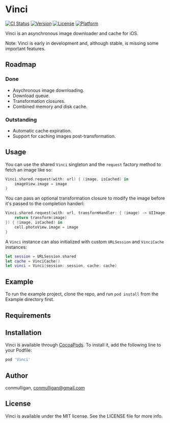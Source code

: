 # Vinci

[![CI Status](https://img.shields.io/travis/conmulligan/Vinci.svg?style=flat)](https://travis-ci.org/conmulligan/Vinci)
[![Version](https://img.shields.io/cocoapods/v/Vinci.svg?style=flat)](https://cocoapods.org/pods/Vinci)
[![License](https://img.shields.io/cocoapods/l/Vinci.svg?style=flat)](https://cocoapods.org/pods/Vinci)
[![Platform](https://img.shields.io/cocoapods/p/Vinci.svg?style=flat)](https://cocoapods.org/pods/Vinci)

Vinci is an asynchronous image downloader and cache for iOS.

Note: Vinci is early in development and, although stable, is missing some important features.

## Roadmap

### Done
- Asychronous image downloading.
- Download queue.
- Transformation closures.
- Combined memory and disk cache.

### Outstanding
- Automatic cache expiration.
- Support for caching images post-transformation.

## Usage

You can use the shared `Vinci` singleton and the `request` factory method to fetch an image like so:

```swift
Vinci.shared.request(with: url) { (image, isCached) in
    imageView.image = image
}
```

You can pass an optional transformation closure to modify the image before it's passed to the completion handerl:

```swift
Vinci.shared.request(with: url, transformHandler: { (image) -> UIImage in
    return transform(image)
}) { (image, isCached) in
    cell.photoView.image = image
}
```

A `Vinci` instance can also initialized with custom `URLSession` and `VinciCache` instances:

```swift
let session = URLSession.shared
let cache = VinciCache()
let vinci = Vinci(session: session, cache: cache)
```

## Example

To run the example project, clone the repo, and run `pod install` from the Example directory first.

## Requirements

## Installation

Vinci is available through [CocoaPods](https://cocoapods.org). To install it, add the following line to your Podfile:

```ruby
pod 'Vinci'
```

## Author

conmulligan, conmulligan@gmail.com

## License

Vinci is available under the MIT license. See the LICENSE file for more info.
